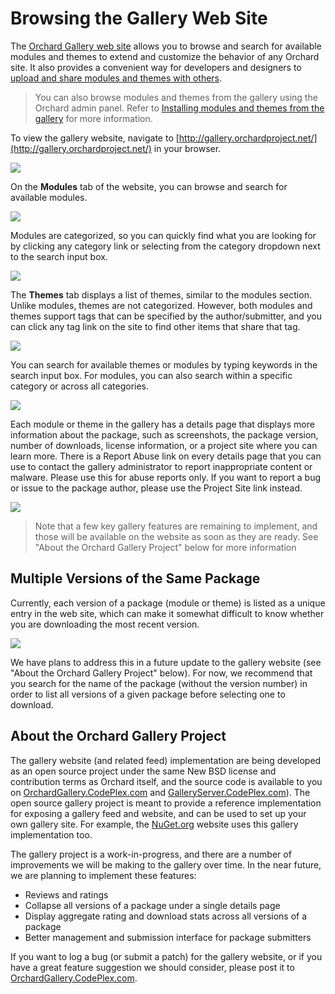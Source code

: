 Browsing the Gallery Web Site
=============================

The [Orchard Gallery web site](http://gallery.orchardproject.net/) allows you to browse and search for available modules and themes to extend and customize the behavior of any Orchard site.  It also provides a convenient way for developers and designers to [upload and share modules and themes with others](Contributing-a-module-or-theme-to-the-gallery). 

> You can also browse modules and themes from the gallery using the Orchard admin panel.  Refer to [Installing modules and themes from the gallery](Installing-modules-and-themes-from-the-gallery) for more information. 

To view the gallery website, navigate to [http://gallery.orchardproject.net/](http://gallery.orchardproject.net/) in your browser.

![](../Upload/screenshots_675/gallery_home.png)

On the **Modules** tab of the website, you can browse and search for available modules. 

![](../Upload/screenshots_675/gallery_modules.png)

Modules are categorized, so you can quickly find what you are looking for by clicking any category link or selecting from the category dropdown next to the search input box.  

![](../Upload/screenshots_675/gallery_category_email.png)

The **Themes** tab displays a list of themes, similar to the modules section. Unlike modules, themes are not categorized.  However, both modules and themes support tags that can be specified by the author/submitter, and you can click any tag link on the site to find other items that share that tag.

![](../Upload/screenshots_675/gallery_themes.png)

You can search for available themes or modules by typing keywords in the search input box.  For modules, you can also search within a specific category or across all categories.

![](../Upload/screenshots_675/gallery_search_blue.png)

Each module or theme in the gallery has a details page that displays more information about the package, such as screenshots, the package version, number of downloads, license information, or a project site where you can learn more.  There is a Report Abuse link on every details page that you can use to contact the gallery administrator to report inappropriate content or malware.  Please use this for abuse reports only.  If you want to report a bug or issue to the package author, please use the Project Site link instead.

![](../Upload/screenshots_675/gallery_details_contoso.png)

> Note that a few key gallery features are remaining to implement, and those will be available on the website as soon as they are ready.  See "About the Orchard Gallery Project" below for more information

## Multiple Versions of the Same Package

Currently, each version of a package (module or theme) is listed as a unique entry in the web site, which can make it somewhat difficult to know whether you are downloading the most recent version.  

![](../Upload/screenshots_675/gallery_packageversions.png)

We have plans to address this in a future update to the gallery website (see "About the Orchard Gallery Project" below). For now, we recommend that you search for the name of the package (without the version number) in order to list all versions of a given package before selecting one to download. 

## About the Orchard Gallery Project

The gallery website (and related feed) implementation are being developed as an open source project under the same New BSD license and contribution terms as Orchard itself, and the source code is available to you on [OrchardGallery.CodePlex.com](http://orchardgallery.codeplex.com) and [GalleryServer.CodePlex.com](http://galleryserver.codeplex.com)).  The open source gallery project is meant to provide a reference implementation for exposing a gallery feed and website, and can be used to set up your own gallery site.  For example, the [NuGet.org](http://nuget.org) website uses this gallery implementation too.

The gallery project is a work-in-progress, and there are a number of improvements we will be making to the gallery over time.  In the near future, we are planning to implement these features:

* Reviews and ratings
* Collapse all versions of a package under a single details page
* Display aggregate rating and download stats across all versions of a package
* Better management and submission interface for package submitters

If you want to log a bug (or submit a patch) for the gallery website, or if you have a great feature suggestion we should consider, please post it to [OrchardGallery.CodePlex.com](http://orchardgallery.codeplex.com).
